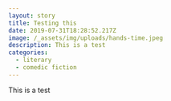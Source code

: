 ```yaml
---
layout: story
title: Testing this
date: 2019-07-31T18:28:52.217Z
image: /_assets/img/uploads/hands-time.jpeg
description: This is a test
categories:
  - literary
  - comedic fiction
---
```

This is a test
